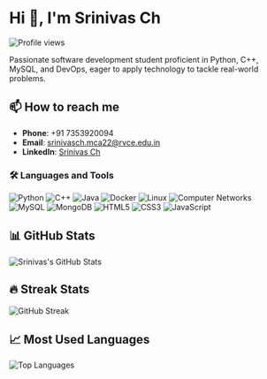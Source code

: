 # Hi 👋, I'm Srinivas Ch

![Profile views](https://komarev.com/ghpvc/?username=srinivasch0306&label=Profile%20views&color=0e75b6&style=flat)

Passionate software development student proficient in Python, C++, MySQL, and DevOps, eager to apply technology to tackle real-world problems.

## 📫 How to reach me
- **Phone**: +91 7353920094
- **Email**: [srinivasch.mca22@rvce.edu.in](mailto:srinivasch.mca22@rvce.edu.in)
- **LinkedIn**: [Srinivas Ch](https://www.linkedin.com/in/srinivas-ch-0725282a1/)

### 🛠️ Languages and Tools

<p align="left">
  <img src="https://img.shields.io/badge/Python-3776AB?style=for-the-badge&logo=python&logoColor=white" alt="Python"/>
  <img src="https://img.shields.io/badge/C++-00599C?style=for-the-badge&logo=c%2B%2B&logoColor=white" alt="C++"/>
  <img src="https://img.shields.io/badge/Java-007396?style=for-the-badge&logo=java&logoColor=white" alt="Java"/>
  <img src="https://img.shields.io/badge/Docker-2496ED?style=for-the-badge&logo=docker&logoColor=white" alt="Docker"/>
  <img src="https://img.shields.io/badge/Linux-FCC624?style=for-the-badge&logo=linux&logoColor=black" alt="Linux"/>
  <img src="https://img.shields.io/badge/Computer%20Networks-0078D7?style=for-the-badge&logo=microsoft-azure&logoColor=white" alt="Computer Networks"/>
  <img src="https://img.shields.io/badge/MySQL-4479A1?style=for-the-badge&logo=mysql&logoColor=white" alt="MySQL"/>
  <img src="https://img.shields.io/badge/MongoDB-47A248?style=for-the-badge&logo=mongodb&logoColor=white" alt="MongoDB"/>
  <img src="https://img.shields.io/badge/HTML5-E34F26?style=for-the-badge&logo=html5&logoColor=white" alt="HTML5"/>
  <img src="https://img.shields.io/badge/CSS3-1572B6?style=for-the-badge&logo=css3&logoColor=white" alt="CSS3"/>
  <img src="https://img.shields.io/badge/JavaScript-F7DF1E?style=for-the-badge&logo=javascript&logoColor=black" alt="JavaScript"/>
</p>


## 📊 GitHub Stats

![Srinivas's GitHub Stats](https://github-readme-stats.vercel.app/api?username=srinivasch0306&show_icons=true&theme=radical)

## 🔥 Streak Stats

![GitHub Streak](https://github-readme-streak-stats.herokuapp.com/?user=srinivasch0306&theme=radical)

## 📈 Most Used Languages

![Top Languages](https://github-readme-stats.vercel.app/api/top-langs/?username=srinivasch0306&layout=compact&theme=radical)
